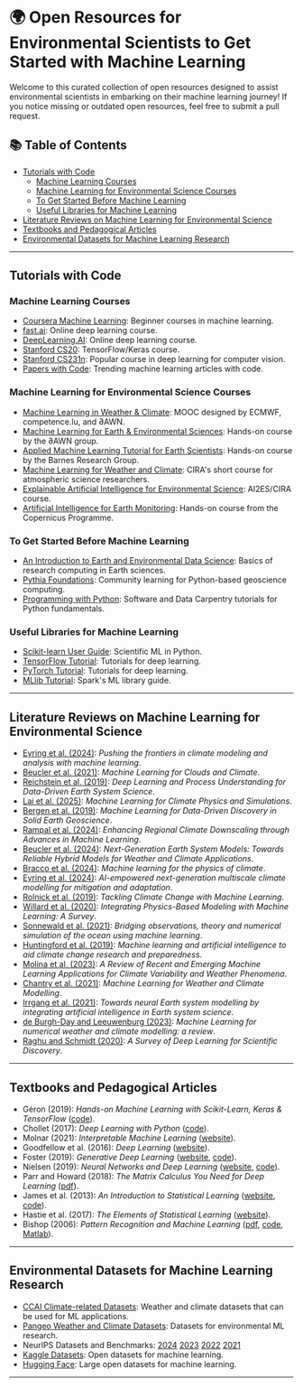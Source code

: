 # 🌍 Open Resources for Environmental Scientists to Get Started with Machine Learning

Welcome to this curated collection of open resources designed to assist environmental scientists in embarking on their machine learning journey! If you notice missing or outdated open resources, feel free to submit a pull request.

## 📚 Table of Contents
- [Tutorials with Code](#tutorials-with-code)
  - [Machine Learning Courses](#machine-learning-courses)
  - [Machine Learning for Environmental Science Courses](#machine-learning-for-environmental-science-courses)
  - [To Get Started Before Machine Learning](#to-get-started-before-machine-learning)
  - [Useful Libraries for Machine Learning](#useful-libraries-for-machine-learning)
- [Literature Reviews on Machine Learning for Environmental Science](#literature-reviews-on-machine-learning-for-environmental-science)
- [Textbooks and Pedagogical Articles](#textbooks-and-pedagogical-articles)
- [Environmental Datasets for Machine Learning Research](#environmental-datasets-for-machine-learning-research)

---

## Tutorials with Code

### Machine Learning Courses
- [Coursera Machine Learning](https://www.coursera.org/learn/machine-learning): Beginner courses in machine learning.
- [fast.ai](http://fast.ai): Online deep learning course.
- [DeepLearning.AI](http://deeplearning.ai): Online deep learning course.
- [Stanford CS20](https://web.stanford.edu/class/cs20si/syllabus.html): TensorFlow/Keras course.
- [Stanford CS231n](http://cs231n.stanford.edu/): Popular course in deep learning for computer vision.
- [Papers with Code](https://paperswithcode.com/): Trending machine learning articles with code.

### Machine Learning for Environmental Science Courses
- [Machine Learning in Weather & Climate](https://learning.ecmwf.int/course/index.php?categoryid=1): MOOC designed by ECMWF, competence.lu, and ∂AWN.
- [Machine Learning for Earth & Environmental Sciences](https://tbeucler.github.io/2024_MLEES_Ebook/): Hands-on course by the ∂AWN group.
- [Applied Machine Learning Tutorial for Earth Scientists](https://github.com/eabarnes1010/ml_tutorial_csu): Hands-on course by the Barnes Research Group.
- [Machine Learning for Weather and Climate](https://docs.google.com/document/d/1SPNxZrbHMaIEaS2dbntDow9x_tgSuFTUTOugfa2NuRo/edit): CIRA's short course for atmospheric science researchers.
- [Explainable Artificial Intelligence for Environmental Science](https://docs.google.com/document/d/1lqpABwDl3kPe6ThE-NIDR64PimnltJEuKNkysDZuWKQ/edit): AI2ES/CIRA course.
- [Artificial Intelligence for Earth Monitoring](https://www.futurelearn.com/courses/artificial-intelligence-for-earth-monitoring): Hands-on course from the Copernicus Programme.

### To Get Started Before Machine Learning
- [An Introduction to Earth and Environmental Data Science](https://earth-env-data-science.github.io/intro.html): Basics of research computing in Earth sciences.
- [Pythia Foundations](https://foundations.projectpythia.org/landing-page.html): Community learning for Python-based geoscience computing.
- [Programming with Python](https://swcarpentry.github.io/python-novice-inflammation/): Software and Data Carpentry tutorials for Python fundamentals.

### Useful Libraries for Machine Learning
- [Scikit-learn User Guide](https://scikit-learn.org/stable/user_guide): Scientific ML in Python.
- [TensorFlow Tutorial](https://www.tensorflow.org/tutorials): Tutorials for deep learning.
- [PyTorch Tutorial](https://pytorch.org/tutorials/): Tutorials for deep learning.
- [MLlib Tutorial](https://spark.apache.org/docs/latest/ml-guide.html): Spark's ML library guide.

---

## Literature Reviews on Machine Learning for Environmental Science
- [Eyring et al. (2024)](https://www.nature.com/articles/s41558-024-02095-y): *Pushing the frontiers in climate modeling and analysis with machine learning*.
- [Beucler et al. (2021)](https://www.authorea.com/doi/full/10.1002/essoar.10506925.1): *Machine Learning for Clouds and Climate*.
- [Reichstein et al. (2019)](https://www.nature.com/articles/s41586-019-0912-1): *Deep Learning and Process Understanding for Data-Driven Earth System Science*.
- [Lai et al. (2025)](https://www.annualreviews.org/content/journals/10.1146/annurev-conmatphys-043024-114758): *Machine Learning for Climate Physics and Simulations*.
- [Bergen et al. (2019)](https://science.sciencemag.org/content/363/6433/eaau0323): *Machine Learning for Data-Driven Discovery in Solid Earth Geoscience*.
- [Rampal et al. (2024)](https://journals.ametsoc.org/view/journals/aies/3/2/AIES-D-23-0066.1.xml): *Enhancing Regional Climate Downscaling through Advances in Machine Learning*.
- [Beucler et al. (2024)](https://arxiv.org/abs/2311.13691): *Next-Generation Earth System Models: Towards Reliable Hybrid Models for Weather and Climate Applications*.
- [Bracco et al. (2024)](https://www.nature.com/articles/s42254-024-00776-3): *Machine learning for the physics of climate*.
- [Eyring et al. (2024)](https://www.nature.com/articles/s41561-024-01527-w): *AI-empowered next-generation multiscale climate modelling for mitigation and adaptation*.
- [Rolnick et al. (2019)](https://arxiv.org/abs/1906.05433): *Tackling Climate Change with Machine Learning*.
- [Willard et al. (2020)](https://arxiv.org/abs/2003.04919): *Integrating Physics-Based Modeling with Machine Learning: A Survey*.
- [Sonnewald et al. (2021)](https://iopscience.iop.org/article/10.1088/1748-9326/ac0eb0): *Bridging observations, theory and numerical simulation of the ocean using machine learning*.
- [Huntingford et al. (2019)](https://iopscience.iop.org/article/10.1088/1748-9326/ab4e55): *Machine learning and artificial intelligence to aid climate change research and preparedness*.
- [Molina et al. (2023)](https://journals.ametsoc.org/view/journals/aies/2/4/AIES-D-22-0086.1.xml): *A Review of Recent and Emerging Machine Learning Applications for Climate Variability and Weather Phenomena*.
- [Chantry et al. (2021)](https://royalsocietypublishing.org/toc/rsta/2021/379/2194): *Machine Learning for Weather and Climate Modelling*.
- [Irrgang et al. (2021)](https://www.nature.com/articles/s42256-021-00374-3): *Towards neural Earth system modelling by integrating artificial intelligence in Earth system science*.
- [de Burgh-Day and Leeuwenburg (2023)](https://egusphere.copernicus.org/preprints/2023/egusphere-2023-350/): *Machine Learning for numerical weather and climate modelling: a review*.
- [Raghu and Schmidt (2020)](https://arxiv.org/abs/2003.11755): *A Survey of Deep Learning for Scientific Discovery*.

---

## Textbooks and Pedagogical Articles
- Géron (2019): *Hands-on Machine Learning with Scikit-Learn, Keras & TensorFlow* ([code](https://github.com/ageron/handson-ml3)).
- Chollet (2017): *Deep Learning with Python* ([code](https://github.com/fchollet/deep-learning-with-python-notebooks)).
- Molnar (2021): *Interpretable Machine Learning* ([website](https://christophm.github.io/interpretable-ml-book/)).
- Goodfellow et al. (2016): *Deep Learning* ([website](http://www.deeplearningbook.org/)).
- Foster (2019): *Generative Deep Learning* ([website](https://www.oreilly.com/library/view/generative-deep-learning/9781492041931/), [code](https://github.com/davidADSP/GDL_code)).
- Nielsen (2019): *Neural Networks and Deep Learning* ([website](http://neuralnetworksanddeeplearning.com/), [code](https://github.com/mnielsen/neural-networks-and-deep-learning)).
- Parr and Howard (2018): *The Matrix Calculus You Need for Deep Learning* ([pdf](https://arxiv.org/pdf/1802.01528)).
- James et al. (2013): *An Introduction to Statistical Learning* ([website](https://www.statlearning.com/), [code](https://www.statlearning.com/resources-first-edition)).
- Hastie et al. (2017): *The Elements of Statistical Learning* ([website](https://web.stanford.edu/~hastie/ElemStatLearn/)).
- Bishop (2006): *Pattern Recognition and Machine Learning* ([pdf](https://www.microsoft.com/en-us/research/uploads/prod/2006/01/Bishop-Pattern-Recognition-and-Machine-Learning-2006.pdf), [code](https://github.com/gerdm/prml), [Matlab](https://github.com/PRML/PRMLT)).

---

## Environmental Datasets for Machine Learning Research
- [CCAI Climate-related Datasets](https://wiki.climatechange.ai/wiki/Climate-related_datasets): Weather and climate datasets that can be used for ML applications.
- [Pangeo Weather and Climate Datasets](http://mldata.pangeo.io/index.html): Datasets for environmental ML research.
- NeurIPS Datasets and Benchmarks: [2024](https://nips.cc/virtual/2024/events/datasets-benchmarks-2024) [2023](https://nips.cc/virtual/2023/events/datasets-benchmarks-2023) [2022](https://nips.cc/virtual/2022/events/datasets-benchmarks-2022) [2021](https://nips.cc/virtual/2021/events/Datasets%20and%20Benchmarks)
- [Kaggle Datasets](https://www.kaggle.com/datasets): Open datasets for machine learning.
- [Hugging Face](https://huggingface.co/): Large open datasets for machine learning.

---
